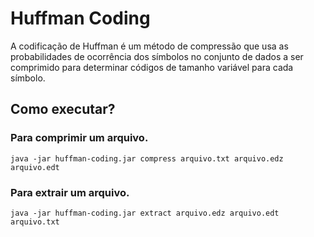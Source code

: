 # Huffman Coding

A codificação de Huffman é um método de compressão que usa as probabilidades de ocorrência dos símbolos no conjunto de dados a ser comprimido para determinar códigos de tamanho variável para cada símbolo.

## Como executar?

### Para comprimir um arquivo.

```console
java -jar huffman-coding.jar compress arquivo.txt arquivo.edz arquivo.edt
```

### Para extrair um arquivo.

```console
java -jar huffman-coding.jar extract arquivo.edz arquivo.edt arquivo.txt
```
